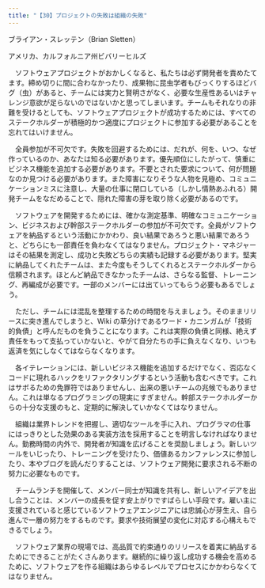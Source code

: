 ```yaml
---
title: "【30】プロジェクトの失敗は組織の失敗"
---
```



ブライアン・スレッテン（Brian Sletten）



アメリカ、カルフォルニア州ビバリーヒルズ


　ソフトウェアプロジェクトがおかしくなると、私たちは必ず開発者を責めたてます。締め切りに間に合わなかったり、成果物に昆虫学者もびっくりするほどバグ（虫）があると、チームには実力と賢明さがなく、必要な生産性あるいはチャレンジ意欲が足らないのではないかと思ってしまいます。チームもそれなりの非難を受けるとしても、ソフトウェアプロジェクトが成功するためには、すべてのステークホルダーが積極的かつ適度にプロジェクトに参加する必要があることを忘れてはいけません。

　全員参加が不可欠です。失敗を回避するためには、だれが、何を、いつ、なぜ作っているのか、あなたは知る必要があります。優先順位にしたがって、慎重にビジネス機能を追加する必要があります。不要とされた要求について、何が問題なのか見つける必要があります。また障害になりそうな人物を見極め、コミュニケーションミスに注意し、大量の仕事に閉口している（しかし情熱あふれる）開発チームをなだめることで、隠れた障害の芽を取り除く必要があるのです。

　ソフトウェアを開発するためには、確かな測定基準、明確なコミュニケーション、ビジネスおよび幹部ステークホルダーの参加が不可欠です。全員がソフトウェアを納品するという活動にかかわり、良い結果であろうと悪い結果であろうと、どちらにも一部責任を負わなくてはなりません。プロジェクト・マネジャーはその結果を測定し、成功と失敗どちらの実績も記録する必要があります。堅実に納品してくれたチームは、また今度もそうしてくれるとステークホルダーから信頼されます。ほとんど納品できなかったチームは、さらなる監督、トレーニング、再編成が必要です。一部のメンバーには出ていってもらう必要もあるでしょう。

　ただし、チームには混乱を整理するための時間を与えましょう。そのままリリースに突き進んでしまうと、Wiki の草分けであるワード・カニンガムが「技術的負債」と呼んだものを負うことになります。これは実際の負債と同様、絶えず責任をもって支払っていかないと、やがて自分たちの手に負えなくなり、いつも返済を気にしなくてはならなくなります。

　各イテレーションには、新しいビジネス機能を追加するだけでなく、否応なくコードに現れるハックをリファクタリングするという活動も含むべきです。これはサボるための免罪符ではありませんし、出来の悪いチームの兆候でもありません。これは単なるプログラミングの現実にすぎません。幹部ステークホルダーからの十分な支援のもと、定期的に解決していかなくてはなりません。

　組織は業界トレンドを把握し、適切なツールを手に入れ、プログラマの仕事にはっきりとした効果のある実装方法を採用することを明言しなければなりません。勤務時間の内外で、開発者が知識を広げることを奨励しましょう。新しいツールをいじったり、トレーニングを受けたり、価値あるカンファレンスに参加したり、本やブログを読んだりすることは、ソフトウェア開発に要求される不断の努力に必要なものです。

　チームランチを開催して、メンバー同士が知識を共有し、新しいアイデアを出し合うことは、メンバーの成長を促す安上がりですばらしい手段です。雇い主に支援されていると感じているソフトウェアエンジニアには忠誠心が芽生え、自ら進んで一層の努力をするものです。要求や技術展望の変化に対応する心構えもできるでしょう。

　ソフトウェア業界の現場では、高品質で約束通りのリリースを着実に納品するためにできることがたくさんあります。継続的に繰り返し成功する機会を高めるために、ソフトウェアを作る組織はあらゆるレベルでプロセスにかかわらなくてはなりません。
